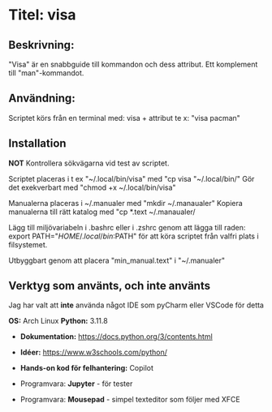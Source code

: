 # Titel: visa

## Beskrivning:
"Visa" är en snabbguide till kommandon och dess attribut. 
Ett komplement till "man"-kommandot.

## Användning:
Scriptet körs från en terminal med: visa + attribut te x: "visa pacman"

## Installation
**NOT** Kontrollera sökvägarna vid test av scriptet.

Scriptet placeras i t ex "~/.local/bin/visa" med "cp visa "~/.local/bin/"
Gör det exekverbart med "chmod +x ~/.local/bin/visa"

Manualerna placeras i ~/.manualer med "mkdir ~/.manaualer"
Kopiera manualerna till rätt katalog med "cp *.text ~/.manaualer/

Lägg till miljövariabeln i .bashrc eller i .zshrc genom att lägga till raden:
export PATH="$HOME/.local/bin:$PATH" för att köra scriptet från valfri 
 plats i filsystemet.

Utbyggbart genom att placera "min_manual.text" i "~/.manualer"

## Verktyg som använts, och inte använts
Jag har valt att **inte** använda något IDE som pyCharm eller VSCode för detta


**OS:** Arch Linux
**Python:** 3.11.8 

- **Dokumentation:** https://docs.python.org/3/contents.html
- **Idéer:** https://www.w3schools.com/python/
- **Hands-on kod för felhantering:** Copilot

- Programvara: **Jupyter** - för tester
- Programvara: **Mousepad** - simpel texteditor som följer med XFCE

